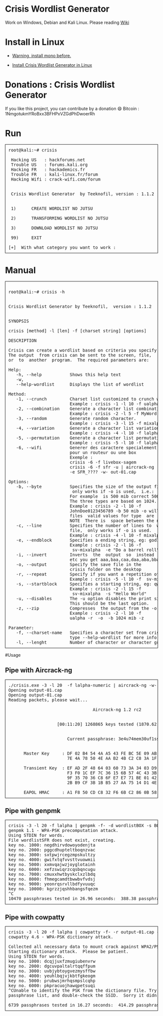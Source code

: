 # Crisis Wordlist Generator

Work on Windows, Debian and Kali Linux. Please reading  <a href="https://github.com/teeknofil/Crisis-Wordlist-Generator/wiki"> Wiki</a>

# Install in Linux

* [Warning, install mono before.](https://youtu.be/9TqwB1mj9_0)

* [Install Crisis Wordlist Generator in Linux](https://youtu.be/88RBHHNkgE0)

# Donations : Crisis Wordlist Generator

If you like this project, you can contribute by a donation :smile:
Bitcoin : 1NmgotukmYRoBxx3BFHPxVZGdPhDwoerRh

# Run
<pre style=" border: 1px solid black; padding:10px">
root@kali:~# crisis 

 Hacking US   : hackforums.net 
 Trouble US   : forums.kali.org
 Hacking FR   : hackademics.fr
 Trouble FR   : kali-linux.fr/forum
 Hacking Wifi : crack-wifi.com/forum


 Crisis Wordlist Generator  by Teeknofil, version : 1.1.2 


 1) 	 CREATE WORDLIST NO JUTSU 

 2) 	 TRANSFORMING WORDLIST NO JUTSU

 3) 	 DOWNLOAD WORDLIST NO JUTSU 	

 99)	 EXIT 

[+]  With what category you want to work :  
</pre>

# Manual

<pre style=" border: 1px solid black; padding:10px">

root@kali:~# crisis -h


Crisis Wordlist Generator by Teeknofil,  version : 1.1.2


SYNOPSIS

crisis [method] -l [len] -f [charset string] [options]

DESCRIPTION

Crisis can create a wordlist based on criteria you specify.
The output  from crisis can be sent to the screen, file,
or  to  another  program.  The required parameters are:

Help:                                                                           
   -h, --help           Shows this help text                                    
   -w,                                                                          
   --help-wordlist      Displays the list of wordlist                           

Method:                                                                         
   -1, --crunch         Charset list customized to crunch wordlist generator.   
                        Example : crisis -1 -l 10 -f ualpha -u                  
   -2, --combination    Generate a character list combination.                  
                        Example : crisis -2 -l 5 -f MyWord -u                   
   -3, --random         Generate random character.                              
                        Example : crisis -3 -l 15 -f mixalpha -u                
   -4, --variation      Generate a character list variation.                    
                        Example : crisis -4 -l 10 -f lalpha                     
   -5, --permutation    Generate a character list permutation.                  
                        Example : crisis -5 -l 10 -f lalpha                     
   -6, --wifi           Generer des caractere specialement                      
                        pour un routeur ou une box                              
                        Exemple :                                               
                        crisis -6 -f livebox-sagem                              
                        crisis -6 -f sfr -u | aircrack-ng                       
                        -e SFR_???? -w- out-01.cap                              

Options:                                                                        
   -b, --byte           Specifies the size of the output file,                  
                         only works if -o is used,  i.e.:  60 mib.              
                        For example  is 500 mib correct 500mb  is NOT correct.  
                        The three types are based on 1024.                      
                        Example : crisis -2 -l 10 -f                            
                        JohnDoe0123456789 -b 50 mib -o will generate 1          
                        files  valid values for type  are   kib, mib, and gib.  
                        NOTE  There is  space between the number and type.      
   -c, --line           Specifies the number of lines to  write  to  output     
                        file,  only works if -o is used.                        
                        Example : crisis -4 -l 10 -f mixalpha -r -o -c 10000 -z 
   -e, --endblock       Specifies a ending string, eg: god77xD.                 
                        Example : crisis -2 -l 16 -f                            
                         sv-mixalpha  -e "Do a barrel roll"                     
   -i, --invert         Inverts  the  output  so  instead  of  aaa,aab,aac,aad, 
                        etc you get aaa,baa,caa,daa,aba,bba, etc                
   -o, --output         Specify the save file in the                            
                        crisis folder on the desktop                            
   -r, --repeat         Specify if you want a repetition of characters.         
                        Example : crisis -5 -l 10 -f  sv-mixalpha  -r           
   -s, --startblock     Specifies a starting string, eg: qwerty.                
                        Example : crisis -2 -l 15 -f                            
                         sv-mixalpha  -s "Hello World"                          
   -u, --disables       The -u option disables the print size .                 
                        This should be the last option.                         
   -z, --zip            Compresses  the output from the -o option.              
                        Example : crisis -2 -l 10 -f                            
                        ualpha -r  -o  -b 1024 mib -z                           

Parameter:                                                                      
   -f, --charset-name   Specifies a character set from crisis,                  
                        type --help-wordlist for more info                      
   -l, --lenght         Number of character or character group    
</pre>

#Usage

<h2>Pipe with Aircrack-ng</h2>

<pre style=" border: 1px solid black; padding:10px">
./crisis.exe -3 -l 20  -f lalpha-numeric | aircrack-ng -w- -e BOX__XXXX output-01.cap 
Opening output-01.cap
Opening output-01.cap
Reading packets, please wait...

                                 Aircrack-ng 1.2 rc2


                   [00:11:20] 1268865 keys tested (1870.62 k/s)


                       Current passphrase: 3e4u74mem30uf1sso47p       


      Master Key     : DF 02 B4 54 4A A5 43 FE BC 5E 09 AB 3C B6 33 70 
                       7E 4A 78 50 4E AA B2 4B C2 C8 3A 1F 31 FC A6 5A 

      Transient Key  : EF AD 2F 48 64 03 60 73 3A 34 03 D9 D3 1D DD B5 
                       F3 F0 1C EF 7C 36 15 6B 57 4C 43 3B 64 40 30 F5 
                       9F 35 70 36 C8 6F E7 E7 71 BE 01 42 96 A0 90 33 
                       2B B9 CF 3B 1B B5 27 AA 75 14 D1 4E 09 70 EF F4 

      EAPOL HMAC     : A1 F8 50 CD C8 32 F6 6B C2 86 0B 58 40 B7 3D 24
</pre>

<h2>Pipe with genpmk</h2>

<pre style=" border: 1px solid black; padding:10px">
crisis -3 -l 20 -f lalpha | genpmk -f- -d wordlistBOX -s BOX_XXXX
genpmk 1.1 - WPA-PSK precomputation attack. <jwright@hasborg.com>
Using STDIN for words.
File wordlistSFR does not exist, creating.
key no. 1000: negdhirvdowoyodenjta
key no. 2000: pggcdhupteltboqnzvac
key no. 3000: sxtpwjrcegzmpskultzy
key no. 4000: gwifxtqfvvsttvuowmii
key no. 5000: xxmvqajwzjoyglotainh
key no. 6000: xefzswiqrzcqsbqncugu
key no. 7000: cmuxxhwtbyskclxzlbdq
key no. 8000: fhmegcamdtbwwbvfvdsj
key no. 9000: yeonrqsrvllbdfyvuuqc
key no. 10000: kgrzzjqshhbangsfqezm
^C
10470 passphrases tested in 26.96 seconds:  388.38 passphrases/second
</pre>

<h2>Pipe with cowpatty</h2>

<pre style=" border: 1px solid black; padding:10px">
crisis -3 -l 20 -f lalpha | cowpatty -f- -r output-01.cap -s BOX_XXXX
cowpatty 4.6 - WPA-PSK dictionary attack. <jwright@hasborg.com>

Collected all necessary data to mount crack against WPA2/PSK passphrase.
Starting dictionary attack.  Please be patient.
Using STDIN for words.
key no. 1000: dcqjjuxfzmugiubenvrw
key no. 2000: dgcuvpaltalrtqqffpum
key no. 3000: uvbjybtoygvezmysffbw
key no. 4000: yeuhlbqjvjkbtfgkeogm
key no. 5000: prubwsjmrhqsmpslcqhp
key no. 6000: pkpracuojhawqpetsuqi
^CUnable to identify the PSK from the dictionary file. Try expanding your
passphrase list, and double-check the SSID.  Sorry it didn't work out.

6739 passphrases tested in 16.27 seconds:  414.29 passphrases/second
</pre>
